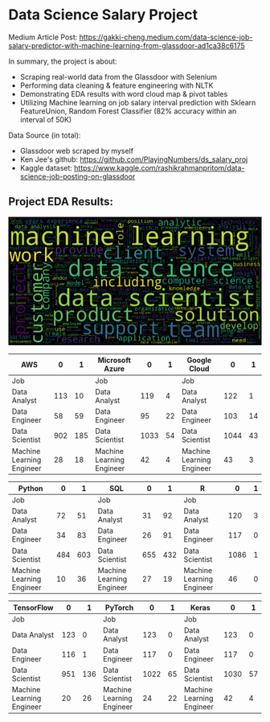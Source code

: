 # Data Science Salary Project

Medium Article Post: 
https://gakki-cheng.medium.com/data-science-job-salary-predictor-with-machine-learning-from-glassdoor-ad1ca38c6175

In summary, the project is about:
- Scraping real-world data from the Glassdoor with Selenium
- Performing data cleaning & feature engineering with NLTK
- Demonstrating EDA results with word cloud map & pivot tables 
- Utilizing Machine learning on job salary interval prediction with Sklearn FeatureUnion, Random Forest Classifier (82% accuracy within an interval of 50K) 

Data Source (in total):
- Glassdoor web scraped by myself
- Ken Jee's github: https://github.com/PlayingNumbers/ds_salary_proj
- Kaggle dataset: https://www.kaggle.com/rashikrahmanpritom/data-science-job-posting-on-glassdoor

## Project EDA Results: 

![ScreenShot](https://github.com/Kizuna-Cheng/DS_Salary_Project/blob/main/Word_cloud.png)

AWS | 0 | 1 |                                                    Microsoft Azure | 0 | 1 |                                 Google Cloud | 0 | 1 |
--- | --- | --- |                                                --- | --- | --- |                                         --- | --- | --- |
Job |   |   |                                                    Job |   |   |                                             Job |   |   | 
Data Analyst | 113 | 10 |                                        Data Analyst | 119 | 4 |                                  Data Analyst | 122 | 1 | 
Data Engineer | 58 | 59 |                                        Data Engineer | 95 | 22 |                                 Data Engineer | 103 | 14 | 
Data Scientist | 902 | 185 |                                     Data Scientist | 1033 | 54 |                              Data Scientist | 1044 | 43 | 
Machine Learning Engineer | 28 | 18 |                            Machine Learning Engineer | 42 | 4 |                      Machine Learning Engineer | 43 | 3 |



Python | 0 | 1 |                                                 SQL | 0 | 1 |                                             R | 0 | 1 |
--- | --- | --- |                                                --- | --- | --- |                                         --- | --- | --- |
Job |   |   |                                                    Job |   |   |                                             Job |   |   | 
Data Analyst | 72 | 51 |                                         Data Analyst | 31 | 92 |                                  Data Analyst | 120 | 3 | 
Data Engineer | 34 | 83 |                                        Data Engineer | 26 | 91 |                                 Data Engineer | 117 | 0 | 
Data Scientist | 484 | 603 |                                     Data Scientist | 655 | 432 |                              Data Scientist | 1086 | 1 | 
Machine Learning Engineer | 10 | 36 |                            Machine Learning Engineer | 27 | 19 |                     Machine Learning Engineer | 46 | 0 |



TensorFlow | 0 | 1 |                                             PyTorch | 0 | 1 |                                         Keras | 0 | 1 |
--- | --- | --- |                                                --- | --- | --- |                                         --- | --- | --- |
Job |   |   |                                                    Job |   |   |                                             Job |   |   | 
Data Analyst | 123 | 0 |                                         Data Analyst | 123 | 0 |                                  Data Analyst | 123 | 0 | 
Data Engineer | 116 | 1 |                                        Data Engineer | 117 | 0 |                                 Data Engineer | 117 | 0 | 
Data Scientist | 951 | 136 |                                     Data Scientist | 1022 | 65 |                              Data Scientist | 1030 | 57 | 
Machine Learning Engineer | 20 | 26 |                            Machine Learning Engineer | 24 | 22 |                     Machine Learning Engineer | 42 | 4 |


